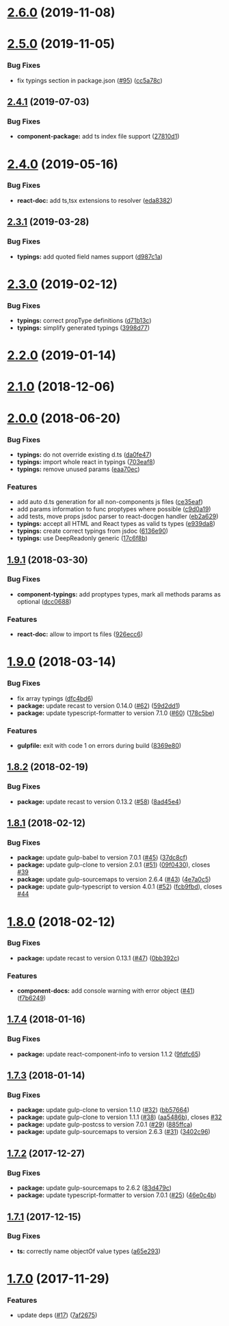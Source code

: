 <a name="2.6.0"></a>
# [2.6.0](https://github.com/alfa-laboratory/library-utils/compare/v2.5.0...v2.6.0) (2019-11-08)



<a name="2.5.0"></a>
# [2.5.0](https://github.com/alfa-laboratory/library-utils/compare/v2.4.1...v2.5.0) (2019-11-05)


### Bug Fixes

* fix typings section in package.json ([#95](https://github.com/alfa-laboratory/library-utils/issues/95)) ([cc5a78c](https://github.com/alfa-laboratory/library-utils/commit/cc5a78c))



<a name="2.4.1"></a>
## [2.4.1](https://github.com/alfa-laboratory/library-utils/compare/v2.4.0...v2.4.1) (2019-07-03)


### Bug Fixes

* **component-package:** add ts index file support ([27810d1](https://github.com/alfa-laboratory/library-utils/commit/27810d1))



<a name="2.4.0"></a>
# [2.4.0](https://github.com/alfa-laboratory/library-utils/compare/v2.3.1...v2.4.0) (2019-05-16)


### Bug Fixes

* **react-doc:** add ts,tsx extensions to resolver ([eda8382](https://github.com/alfa-laboratory/library-utils/commit/eda8382))



<a name="2.3.1"></a>
## [2.3.1](https://github.com/alfa-laboratory/library-utils/compare/v2.3.0...v2.3.1) (2019-03-28)


### Bug Fixes

* **typings:** add quoted field names support ([d987c1a](https://github.com/alfa-laboratory/library-utils/commit/d987c1a))



<a name="2.3.0"></a>
# [2.3.0](https://github.com/alfa-laboratory/library-utils/compare/v2.2.0...v2.3.0) (2019-02-12)


### Bug Fixes

* **typings:** correct propType definitions ([d71b13c](https://github.com/alfa-laboratory/library-utils/commit/d71b13c))
* **typings:** simplify generated typings ([3998d77](https://github.com/alfa-laboratory/library-utils/commit/3998d77))



<a name="2.2.0"></a>
# [2.2.0](https://github.com/alfa-laboratory/library-utils/compare/v2.1.0...v2.2.0) (2019-01-14)



<a name="2.1.0"></a>
# [2.1.0](https://github.com/alfa-laboratory/library-utils/compare/v2.0.0...v2.1.0) (2018-12-06)



<a name="2.0.0"></a>
# [2.0.0](https://github.com/alfa-laboratory/library-utils/compare/v1.9.1...v2.0.0) (2018-06-20)


### Bug Fixes

* **typings:** do not override existing d.ts ([da0fe47](https://github.com/alfa-laboratory/library-utils/commit/da0fe47))
* **typings:** import whole react in typings ([703eaf8](https://github.com/alfa-laboratory/library-utils/commit/703eaf8))
* **typings:** remove unused params ([eaa70ec](https://github.com/alfa-laboratory/library-utils/commit/eaa70ec))


### Features

* add auto d.ts generation for all non-components js files ([ce35eaf](https://github.com/alfa-laboratory/library-utils/commit/ce35eaf))
* add params information to func proptypes where possible ([c9d0a19](https://github.com/alfa-laboratory/library-utils/commit/c9d0a19))
* add tests, move props jsdoc parser to react-docgen handler ([eb2a629](https://github.com/alfa-laboratory/library-utils/commit/eb2a629))
* **typings:** accept all HTML and React types as valid ts types ([e939da8](https://github.com/alfa-laboratory/library-utils/commit/e939da8))
* **typings:** create correct typings from jsdoc ([6136e90](https://github.com/alfa-laboratory/library-utils/commit/6136e90))
* **typings:** use DeepReadonly generic ([17c6f8b](https://github.com/alfa-laboratory/library-utils/commit/17c6f8b))



<a name="1.9.1"></a>
## [1.9.1](https://github.com/alfa-laboratory/library-utils/compare/v1.9.0...v1.9.1) (2018-03-30)


### Bug Fixes

* **component-typings:** add proptypes types, mark all methods params as optional ([dcc0688](https://github.com/alfa-laboratory/library-utils/commit/dcc0688))


### Features

* **react-doc:** allow to import ts files ([926ecc6](https://github.com/alfa-laboratory/library-utils/commit/926ecc6))



<a name="1.9.0"></a>
# [1.9.0](https://github.com/alfa-laboratory/library-utils/compare/v1.8.2...v1.9.0) (2018-03-14)


### Bug Fixes

* fix array typings ([dfc4bd6](https://github.com/alfa-laboratory/library-utils/commit/dfc4bd6))
* **package:** update recast to version 0.14.0 ([#62](https://github.com/alfa-laboratory/library-utils/issues/62)) ([59d2dd1](https://github.com/alfa-laboratory/library-utils/commit/59d2dd1))
* **package:** update typescript-formatter to version 7.1.0 ([#60](https://github.com/alfa-laboratory/library-utils/issues/60)) ([178c5be](https://github.com/alfa-laboratory/library-utils/commit/178c5be))


### Features

* **gulpfile:** exit with code 1 on errors during build ([8369e80](https://github.com/alfa-laboratory/library-utils/commit/8369e80))



<a name="1.8.2"></a>
## [1.8.2](https://github.com/alfa-laboratory/library-utils/compare/v1.8.1...v1.8.2) (2018-02-19)


### Bug Fixes

* **package:** update recast to version 0.13.2 ([#58](https://github.com/alfa-laboratory/library-utils/issues/58)) ([8ad45e4](https://github.com/alfa-laboratory/library-utils/commit/8ad45e4))



<a name="1.8.1"></a>
## [1.8.1](https://github.com/alfa-laboratory/library-utils/compare/v1.8.0...v1.8.1) (2018-02-12)


### Bug Fixes

* **package:** update gulp-babel to version 7.0.1 ([#45](https://github.com/alfa-laboratory/library-utils/issues/45)) ([37dc8cf](https://github.com/alfa-laboratory/library-utils/commit/37dc8cf))
* **package:** update gulp-clone to version 2.0.1 ([#51](https://github.com/alfa-laboratory/library-utils/issues/51)) ([09f0430](https://github.com/alfa-laboratory/library-utils/commit/09f0430)), closes [#39](https://github.com/alfa-laboratory/library-utils/issues/39)
* **package:** update gulp-sourcemaps to version 2.6.4 ([#43](https://github.com/alfa-laboratory/library-utils/issues/43)) ([4e7a0c5](https://github.com/alfa-laboratory/library-utils/commit/4e7a0c5))
* **package:** update gulp-typescript to version 4.0.1 ([#52](https://github.com/alfa-laboratory/library-utils/issues/52)) ([fcb9fbd](https://github.com/alfa-laboratory/library-utils/commit/fcb9fbd)), closes [#44](https://github.com/alfa-laboratory/library-utils/issues/44)



<a name="1.8.0"></a>
# [1.8.0](https://github.com/alfa-laboratory/library-utils/compare/v1.7.4...v1.8.0) (2018-02-12)


### Bug Fixes

* **package:** update recast to version 0.13.1 ([#47](https://github.com/alfa-laboratory/library-utils/issues/47)) ([0bb392c](https://github.com/alfa-laboratory/library-utils/commit/0bb392c))


### Features

* **component-docs:** add console warning with error object ([#41](https://github.com/alfa-laboratory/library-utils/issues/41)) ([f7b6249](https://github.com/alfa-laboratory/library-utils/commit/f7b6249))



<a name="1.7.4"></a>
## [1.7.4](https://github.com/alfa-laboratory/library-utils/compare/v1.7.3...v1.7.4) (2018-01-16)


### Bug Fixes

* **package:** update react-component-info to version 1.1.2 ([9fdfc65](https://github.com/alfa-laboratory/library-utils/commit/9fdfc65))



<a name="1.7.3"></a>
## [1.7.3](https://github.com/alfa-laboratory/library-utils/compare/v1.7.2...v1.7.3) (2018-01-14)


### Bug Fixes

* **package:** update gulp-clone to version 1.1.0 ([#32](https://github.com/alfa-laboratory/library-utils/issues/32)) ([bb57664](https://github.com/alfa-laboratory/library-utils/commit/bb57664))
* **package:** update gulp-clone to version 1.1.1 ([#38](https://github.com/alfa-laboratory/library-utils/issues/38)) ([aa5486b](https://github.com/alfa-laboratory/library-utils/commit/aa5486b)), closes [#32](https://github.com/alfa-laboratory/library-utils/issues/32)
* **package:** update gulp-postcss to version 7.0.1 ([#29](https://github.com/alfa-laboratory/library-utils/issues/29)) ([885ffca](https://github.com/alfa-laboratory/library-utils/commit/885ffca))
* **package:** update gulp-sourcemaps to version 2.6.3 ([#31](https://github.com/alfa-laboratory/library-utils/issues/31)) ([3402c96](https://github.com/alfa-laboratory/library-utils/commit/3402c96))



<a name="1.7.2"></a>
## [1.7.2](https://github.com/alfa-laboratory/library-utils/compare/v1.7.1...v1.7.2) (2017-12-27)


### Bug Fixes

* **package:** update gulp-sourcemaps to 2.6.2 ([83d479c](https://github.com/alfa-laboratory/library-utils/commit/83d479c))
* **package:** update typescript-formatter to version 7.0.1 ([#25](https://github.com/alfa-laboratory/library-utils/issues/25)) ([46e0c4b](https://github.com/alfa-laboratory/library-utils/commit/46e0c4b))



<a name="1.7.1"></a>
## [1.7.1](https://github.com/alfa-laboratory/library-utils/compare/v1.7.0...v1.7.1) (2017-12-15)


### Bug Fixes

* **ts:** correctly name objectOf value types ([a65e293](https://github.com/alfa-laboratory/library-utils/commit/a65e293))



<a name="1.7.0"></a>
# [1.7.0](https://github.com/alfa-laboratory/library-utils/compare/v1.6.0...v1.7.0) (2017-11-29)


### Features

* update deps ([#17](https://github.com/alfa-laboratory/library-utils/issues/17)) ([7af2675](https://github.com/alfa-laboratory/library-utils/commit/7af2675))



